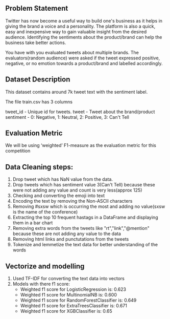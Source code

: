 ## Problem Statement
Twitter has now become a useful way to build one's business as it helps in giving the brand a voice and a personality. The platform is also a quick, easy and inexpensive way to gain valuable insight from the desired audience. Identifying the sentiments about the product/brand can help the business take better actions.

You have with you evaluated tweets about multiple brands. The evaluators(random audience) were asked if the tweet expressed positive, negative, or no emotion towards a product/brand and labelled accordingly.


## Dataset Description
This dataset contains around 7k tweet text with the sentiment label.

The file train.csv has 3 columns

tweet_id - Unique id for tweets. tweet - Tweet about the brand/product sentiment - 0: Negative, 1: Neutral, 2: Positive, 3: Can't Tell


## Evaluation Metric
We will be using ‘weighted’ F1-measure as the evaluation metric for this competition


## Data Cleaning steps:
1.  Drop tweet which has NaN value from the data.
2.  Drop tweets which has sentiment value 3(Can't Tell) because these were not adding any value and count is very less(approx 125)
3.  Checking and converting the emoji into text
4.  Encoding the text by removing the Non-ASCII characters
5.  Removing #sxsw which is occurring the most and adding no value(sxsw is the name of the conference)
6.  Extracting the top 10 frequent hastags in a DataFrame and displaying them in a bar chart
7.  Removing extra words from the tweets like "rt","link","@mention" because these are not adding any value to the data
8.  Removing html links and punctutations from the tweets
9.  Tokenize and lemmetize the text data for better understanding of the words

## Vectorize and modelling
1.  Used TF-IDF for converting the text data into vectors
2.  Models with there f1 score:
    - Weighted f1 score for LogisticRegression is:  0.623
    - Weighted f1 score for MultinomialNB is:  0.600
    - Weighted f1 score for RandomForestClassifier is:  0.649
    - Weighted f1 score for ExtraTreesClassifier is:  0.671
    - Weighted f1 score for XGBClassifier is:  0.65
      
